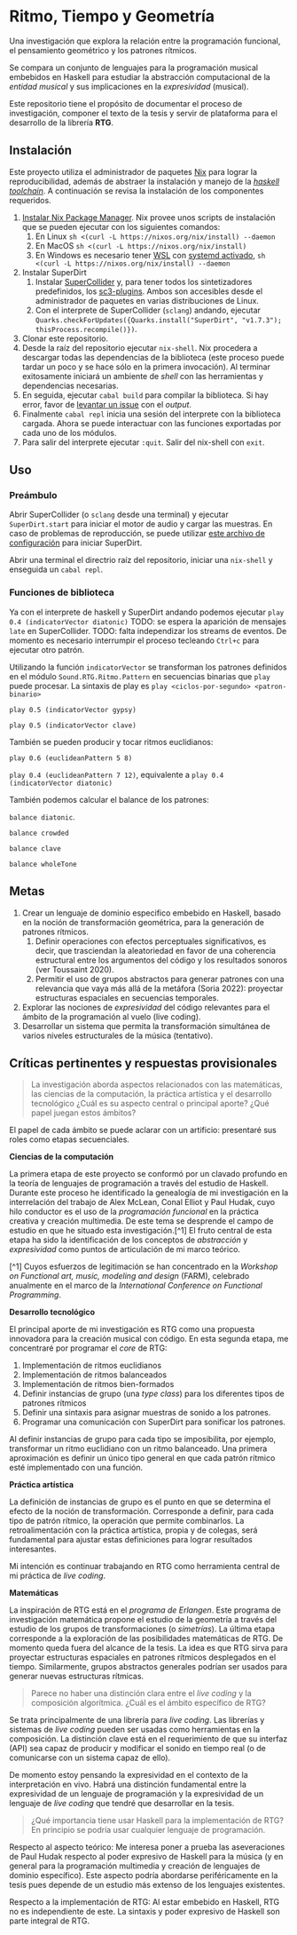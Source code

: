 # Ritmo, Tiempo y Geometría

Una investigación que explora la relación entre la programación funcional, el pensamiento geométrico y los patrones rítmicos.

Se compara un conjunto de lenguajes para la programación musical embebidos en Haskell para estudiar la abstracción computacional de la _entidad musical_ y sus implicaciones en la _expresividad_ (musical).

Este repositorio tiene el propósito de documentar el proceso de investigación, componer el texto de la tesis y servir de plataforma para el desarrollo de la librería **RTG**.

## Instalación

Este proyecto utiliza el administrador de paquetes [Nix](https://nixos.org/) para lograr la reproducibilidad, además de abstraer la instalación y manejo de la [_haskell toolchain_](https://www.haskell.org/downloads/). A continuación se revisa la instalación de los componentes requeridos.

1. [Instalar Nix Package Manager](https://nixos.org/download). Nix provee unos scripts de instalación que se pueden ejecutar con los siguientes comandos:
   1. En Linux `sh <(curl -L https://nixos.org/nix/install) --daemon`
   1. En MacOS `sh <(curl -L https://nixos.org/nix/install)`
   1. En Windows es necesario tener [WSL](https://learn.microsoft.com/es-es/windows/wsl/install) con [systemd activado](https://devblogs.microsoft.com/commandline/systemd-support-is-now-available-in-wsl/), `sh <(curl -L https://nixos.org/nix/install) --daemon`
1. Instalar SuperDirt
   1. Instalar [SuperCollider](https://supercollider.github.io/downloads.html) y, para tener todos los sintetizadores predefinidos, los [sc3-plugins](https://supercollider.github.io/sc3-plugins/). Ambos son accesibles desde el administrador de paquetes en varias distribuciones de Linux.
   1. Con el interprete de SuperCollider (`sclang`) andando, ejecutar `Quarks.checkForUpdates({Quarks.install("SuperDirt", "v1.7.3"); thisProcess.recompile()})`.
1. Clonar este repositorio.
1. Desde la raíz del repositorio ejecutar `nix-shell`. Nix procedera a descargar todas las dependencias de la biblioteca (este proceso puede tardar un poco y se hace sólo en la primera invocación). Al terminar exitosamente iniciará un ambiente de _shell_ con las herramientas y dependencias necesarias.
1. En seguida, ejecutar `cabal build` para compilar la biblioteca. Si hay error, favor de [levantar un issue](https://github.com/ninioArtillero/ritmoTG/issues/new/choose) con el _output_.
1. Finalmente `cabal repl` inicia una sesión del interprete con la biblioteca cargada. Ahora se puede interactuar con las funciones exportadas por cada uno de los módulos.
1. Para salir del interprete ejecutar `:quit`. Salir del nix-shell con `exit`.

## Uso

### Preámbulo

Abrir SuperCollider (o `sclang` desde una terminal) y ejecutar `SuperDirt.start` para iniciar el motor de audio y cargar las muestras. En caso de problemas de reproducción, se puede utilizar [este archivo de configuración](https://raw.githubusercontent.com/musikinformatik/SuperDirt/develop/superdirt_startup.scd) para iniciar SuperDirt.

Abrir una terminal el directrio raíz del repositorio, iniciar una `nix-shell` y enseguida un `cabal repl`.

### Funciones de biblioteca

Ya con el interprete de haskell y SuperDirt andando podemos ejecutar `play 0.4 (indicatorVector diatonic)`
TODO: se espera la aparición de mensajes `late` en SuperCollider.
TODO: falta independizar los streams de eventos. De momento es necesario interrumpir el proceso tecleando `Ctrl+c`
para ejecutar otro patrón.

Utilizando la función `indicatorVector` se transforman los patrones definidos en el módulo `Sound.RTG.Ritmo.Pattern` en secuencias binarias
que `play` puede procesar. La sintaxis de play es `play <ciclos-por-segundo> <patron-binario>`

`play 0.5 (indicatorVector gypsy)`

`play 0.5 (indicatorVector clave)`

También se pueden producir y tocar ritmos euclidianos:

`play 0.6 (euclideanPattern 5 8)`

`play 0.4 (euclideanPattern 7 12)`, equivalente a `play 0.4 (indicatorVector diatonic)`

También podemos calcular el balance de los patrones:

`balance diatonic`.

`balance crowded`

`balance clave`

`balance wholeTone`

## Metas

1. Crear un lenguaje de dominio especifico embebido en Haskell, basado en la noción de transformación geométrica, para la generación de patrones rítmicos. 
   1. Definir operaciones con efectos perceptuales significativos, es decir, que trasciendan la aleatoriedad en favor de una coherencia estructural entre los argumentos del código y los resultados sonoros (ver Toussaint 2020).
   1. Permitir el uso de grupos abstractos para generar patrones con una relevancia que vaya más allá de la metáfora (Soria 2022): proyectar estructuras espaciales en secuencias temporales.
2. Explorar las nociones de _expresividad_ del código relevantes para el ámbito de la programación al vuelo (live coding).
3. Desarrollar un sistema que permita la transformación simultánea de varios niveles estructurales de la música (tentativo).

## Críticas pertinentes y respuestas provisionales

> La investigación aborda aspectos relacionados con las matemáticas, las ciencias de la computación, la práctica artística y el desarrollo tecnológico
> ¿Cuál es su aspecto central o principal aporte? ¿Qué papel juegan estos ámbitos?

El papel de cada ámbito se puede aclarar con un artificio: presentaré sus roles como etapas secuenciales.

**Ciencias de la computación**

La primera etapa de este proyecto se conformó por un clavado profundo en la teoría de lenguajes de programación a través del estudio de Haskell.
Durante este proceso he identificado la genealogía de mi investigación en la interrelación del trabajo de Alex McLean, Conal Elliot y Paul Hudak,
cuyo hilo conductor es el uso de la _programación funcional_ en la práctica creativa y creación multimedia.
De este tema se desprende el campo de estudio en que he situado esta investigación.[^1]
El fruto central de esta etapa ha sido la identificación de los conceptos de _abstracción_ y _expresividad_ como puntos de articulación de mi marco teórico.

[^1] Cuyos esfuerzos de legitimación se han concentrado en la _Workshop on Functional art, music, modeling and design_ (FARM), celebrado anualmente en el marco de la _International Conference on Functional Programming_.

**Desarrollo tecnológico**

El principal aporte de mi investigación es RTG como una propuesta innovadora para la creación musical con código.
En esta segunda etapa, me concentraré por programar el _core_ de RTG:

1. Implementación de ritmos euclidianos
1. Implementación de ritmos balanceados
1. Implementación de ritmos bien-formados
1. Definir instancias de grupo (una _type class_) para los diferentes tipos de patrones rítmicos
1. Definir una sintaxis para asignar muestras de sonido a los patrones.
1. Programar una comunicación con SuperDirt para sonificar los patrones.

Al definir instancias de grupo para cada tipo se imposibilita, por ejemplo, transformar un ritmo euclidiano con un ritmo balanceado.
Una primera aproximación es definir un único tipo general en que cada patrón rítmico esté implementado con una función.

**Práctica artística**

La definición de instancias de grupo es el punto en que se determina el efecto de la noción de transformación.
Corresponde a definir, para cada tipo de patrón rítmico, la operación que permite combinarlos.
La retroalimentación con la práctica artística, propia y de colegas, será fundamental para ajustar estas definiciones para lograr resultados interesantes.

Mi intención es continuar trabajando en RTG como herramienta central de mi práctica de _live coding_.

**Matemáticas**

La inspiración de RTG está en el _programa de Erlangen_. Este programa de investigación matemática propone el estudio de la geometría
a través del estudio de los grupos de transformaciones (o _simetrías_).
La última etapa corresponde a la exploración de las posibilidades matemáticas de RTG.
De momento queda fuera del alcance de la tesis.
La idea es que RTG sirva para proyectar estructuras espaciales en patrones rítmicos desplegados en el tiempo.
Similarmente, grupos abstractos generales podrían ser usados para generar nuevas estructuras rítmicas.


> Parece no haber una distinción clara entre el _live coding_ y la composición algorítmica.
> ¿Cuál es el ámbito específico de RTG?

Se trata principalmente de una librería para _live coding_. 
Las librerías y sistemas de _live coding_ pueden ser usadas como herramientas en la composición. 
La distinción clave está en el requerimiento de que su interfaz (API) sea capaz de producir y modificar el sonido en tiempo real (o de comunicarse con un sistema capaz de ello).

De momento estoy pensando la expresividad en el contexto de la interpretación en vivo. Habrá una distinción fundamental entre
la expresividad de un lenguaje de programación y la expresividad de un lenguaje de _live coding_ que tendré que desarrollar en la tesis.


> ¿Qué importancia tiene usar Haskell para la implementación de RTG?
> En principio se podría usar cualquier lenguaje de programación.

Respecto al aspecto teórico: 
Me interesa poner a prueba las aseveraciones de Paul Hudak respecto al poder expresivo de Haskell para la música (y en general para la programación multimedia y creación de lenguajes de dominio específico).
Este aspecto podría abordarse periféricamente en la tesis pues depende de un estudio más extenso de los lenguajes existentes.

Respecto a la implementación de RTG:
Al estar embebido en Haskell, RTG no es independiente de este.
La sintaxis y poder expresivo de Haskell son parte integral de RTG.
